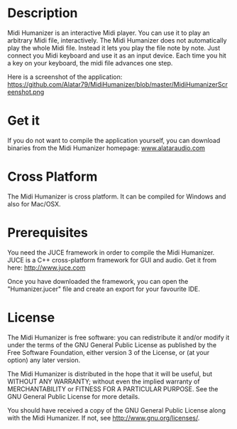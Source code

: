 # Description
Midi Humanizer is an interactive Midi player. You can use it to play an arbitrary Midi file, interactively. The Midi Humanizer does not automatically play the whole Midi file. Instead it lets you play the file note by note. Just connect you Midi keyboard and use it as an input device. Each time you hit a key on your keyboard, the midi file advances one step.

Here is a screenshot of the application: https://github.com/Alatar79/MidiHumanizer/blob/master/MidiHumanizerScreenshot.png

# Get it 
If you do not want to compile the application yourself, you can download binaries from the Midi Humanizer homepage: 
www.alataraudio.com

# Cross Platform
The Midi Humanizer is cross platform. It can be compiled for Windows and also for Mac/OSX. 

# Prerequisites
You need the JUCE framework in order to compile the Midi Humanizer. JUCE is a C++ cross-platform framework for GUI and audio. Get it from here: http://www.juce.com

Once you have downloaded the framework, you can open the "Humanizer.jucer" file and create an export for your favourite IDE. 

# License
The Midi Humanizer  is free software: you can redistribute it and/or modify
it under the terms of the GNU General Public License as published by
the Free Software Foundation, either version 3 of the License, or
(at your option) any later version.

The Midi Humanizer  is distributed in the hope that it will be useful,
but WITHOUT ANY WARRANTY; without even the implied warranty of
MERCHANTABILITY or FITNESS FOR A PARTICULAR PURPOSE.  See the
GNU General Public License for more details.

You should have received a copy of the GNU General Public License
along with the Midi Humanizer.  If not, see <http://www.gnu.org/licenses/>.
